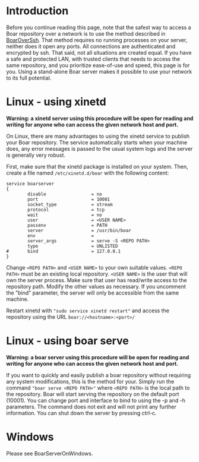 # Introduction #

Before you continue reading this page, note that the safest way to access a Boar repository over a network is to use the method described in [BoarOverSsh](BoarOverSsh.md). That method requires no running processes on your server, neither does it open any ports. All connections are authenticated and encrypted by ssh. That said, not all situations are created equal. If you have a safe and protected LAN, with trusted clients that needs to access the same repository, and you prioritize ease-of-use and speed, this page is for you. Using a stand-alone Boar server makes it possible to use your network to its full potential.

# Linux - using xinetd #

**Warning: a xinetd server using this procedure will be open for reading and writing for anyone who can access the given network host and port.**

On Linux, there are many advantages to using the xinetd service to publish your Boar repository. The service automatically starts when your machine does, any error messages is passed to the usual system logs and the server is generally very robust.

First, make sure that the xinetd package is installed on your system. Then, create a file named `/etc/xinetd.d/boar` with the following content:

```
service boarserver
{
        disable                 = no
        port                    = 10001
        socket_type             = stream
        protocol                = tcp
        wait                    = no
        user                    = <USER NAME>
        passenv                 = PATH
        server                  = /usr/bin/boar
        env                     =
        server_args             = serve -S <REPO PATH>
        type                    = UNLISTED
#       bind                    = 127.0.0.1
}
```

Change `<REPO PATH>` and `<USER NAME>` to your own suitable values. `<REPO PATH>` must be an existing local repository. `<USER NAME>` is the user that will own the server process. Make sure that user has read/write access to the repository path. Modify the other values as necessary. If you uncomment the "bind" parameter, the server will only be accessible from the same machine.

Restart xinetd with `"sudo service xinetd restart"` and access the repository using the URL `boar://<hostname>:<port>/`


# Linux - using boar serve #

**Warning: a boar server using this procedure will be open for reading and writing for anyone who can access the given network host and port.**

If you want to quickly and easily publish a boar repository without requiring any system modifications, this is the method for your. Simply run the command `"boar serve <REPO PATH>"` where `<REPO PATH>` is the local path to the repository. Boar will start serving the repository on the default port (10001). You can change port and interface to bind to using the -p and -h parameters. The command does not exit and will not print any further information. You can shut down the server by pressing ctrl-c.

# Windows #

Please see BoarServerOnWindows.